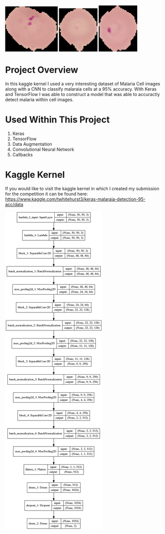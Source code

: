 ![](cell1.png)  ![](cell2.png) ![](cell3.png)

# Project Overview
In this kaggle kernel I used a very interesting dataset of Malaria Cell images along with a CNN to classify malaraia cells at a 95% accuracy. With Keras and TensorFlow I was able to construct a model that was able to accuractly detect malaria within cell images.

# Used Within This Project
1) Keras
2) TensorFlow
3) Data Augmentation
4) Convolutional Neural Network
5) Callbacks

# Kaggle Kernel
If you would like to visit the kaggle kernel in which I created my submission for the competition it can be found here: https://www.kaggle.com/twhitehurst3/keras-malaraia-detection-95-acc/data

![](model_plot.png)
